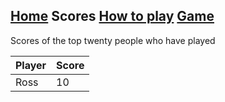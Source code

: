 ## [Home](https://hydra19.github.io/README.md) Scores [How to play](https://hydra19.github.io/Scores.html) [Game](https://hydra19.github.io/Game.html)

Scores of the top twenty people who have played

|Player|Score|
|------|-----|
|Ross  | 10  |



